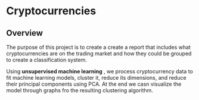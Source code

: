 # Cryptocurrencies

## Overview

The purpose of this project is to create a create a report that includes what cryptocurrencies are on the trading market and how they could be grouped to create a classification system.

  Using **unsupervised machine learning** , we process cryptocurrency data to fit machine learning models, cluster it, reduce its dimensions, and reduce their principal components using PCA. At the end we casn visualize the model through graphs fro the resulting clustering algorithm. 
